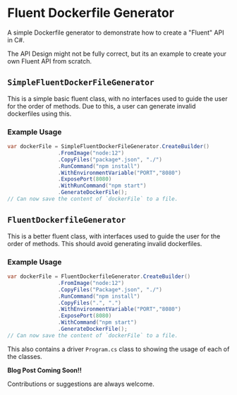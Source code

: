 # Fluent Dockerfile Generator

A simple Dockerfile generator to demonstrate how to create a "Fluent" API in C#.

The API Design might not be fully correct, but its an example to create your own Fluent API from scratch.

## `SimpleFluentDockerFileGenerator`

This is a simple basic fluent class, with no interfaces used to guide the user for the order of methods. Due to this, a user can generate invalid dockerfiles using this.

### Example Usage

```cs
var dockerFile = SimpleFluentDockerFileGenerator.CreateBuilder()
                .FromImage("node:12")
                .CopyFiles("package*.json", "./")
                .RunCommand("npm install")
                .WithEnvironmentVariable("PORT","8080")
                .ExposePort(8080)
                .WithRunCommand("npm start")
                .GenerateDockerFile();
// Can now save the content of `dockerFile` to a file.
```

## `FluentDockerfileGenerator`

This is a better fluent class, with interfaces used to guide the user for the order of methods. This should avoid generating invalid dockerfiles.

### Example Usage

```cs
var dockerFile = FluentDockerfileGenerator.CreateBuilder()
                .FromImage("node:12")
                .CopyFiles("Package*.json", "./")
                .RunCommand("npm install")
                .CopyFiles(".", ".")
                .WithEnvironmentVariable("PORT","8080")
                .ExposePort(8080)
                .WithCommand("npm start")
                .GenerateDockerFile();
// Can now save the content of `dockerFile` to a file.
```

This also contains a driver `Program.cs` class to showing the usage of each of the classes.

**Blog Post Coming Soon!!**

Contributions or suggestions are always welcome.